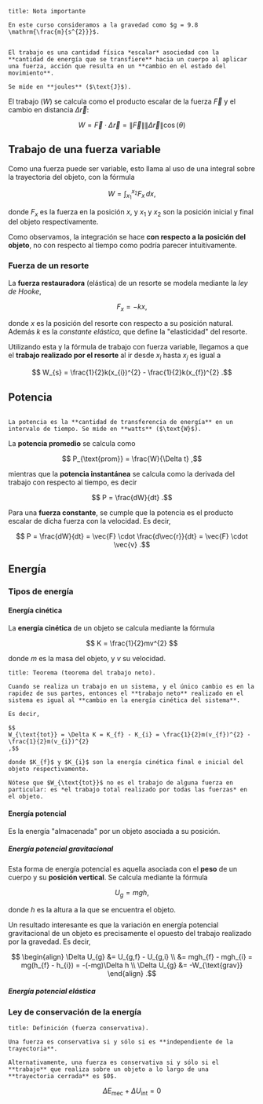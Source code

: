 ```ad-important
title: Nota importante

En este curso consideramos a la gravedad como $g = 9.8 \mathrm{\frac{m}{s^{2}}}$.

```

```ad-definition

El trabajo es una cantidad física *escalar* asociedad con la **cantidad de energía que se transfiere** hacia un cuerpo al aplicar una fuerza, acción que resulta en un **cambio en el estado del movimiento**.

Se mide en **joules** ($\text{J}$).

```

El trabajo ($W$) se calcula como el producto escalar de la fuerza $\vec{F}$ y el cambio en distancia $\Delta \vec{r}$:

$$
W = \vec{F} \cdot \Delta \vec{r} = \lVert \vec{F} \rVert \lVert \Delta \vec{r} \rVert \cos(\theta)
$$

## Trabajo de una fuerza variable

Como una fuerza puede ser variable, esto llama al uso de una integral sobre la trayectoria del objeto, con la fórmula

$$
W = \int_{x_{1}}^{x_{2}} F_{x} \, dx
,$$

donde $F_{x}$ es la fuerza en la posición $x$, y $x_{1}$ y $x_{2}$ son la posición inicial y final del objeto respectivamente.

Como observamos, la integración se hace **con respecto a la posición del objeto**, no con respecto al tiempo como podría parecer intuitivamente.

### Fuerza de un resorte

La **fuerza restauradora** (elástica) de un resorte se modela mediante la *ley de Hooke*,

$$
F_{x} = -kx
,$$

donde $x$ es la posición del resorte con respecto a su posición natural. Además $k$ es la *constante elástica*, que define la "elasticidad" del resorte.

Utilizando esta y la fórmula de trabajo con fuerza variable, llegamos a que el **trabajo realizado por el resorte** al ir desde $x_{i}$ hasta $x_{j}$ es igual a

$$
W_{s} = \frac{1}{2}k(x_{i})^{2} - \frac{1}{2}k(x_{f})^{2}
.$$

## Potencia

```ad-definition

La potencia es la **cantidad de transferencia de energía** en un intervalo de tiempo. Se mide en **watts** ($\text{W}$).

```

La **potencia promedio** se calcula como

$$
P_{\text{prom}} = \frac{W}{\Delta t}
,$$

mientras que la **potencia instantánea** se calcula como la derivada del trabajo con respecto al tiempo, es decir

$$
P = \frac{dW}{dt}
.$$

Para una **fuerza constante**, se cumple que la potencia es el producto escalar de dicha fuerza con la velocidad. Es decir,

$$
P = \frac{dW}{dt} = \vec{F} \cdot \frac{d\vec{r}}{dt} = \vec{F} \cdot \vec{v}
.$$

## Energía

### Tipos de energía

#### Energía cinética

La **energía cinética** de un objeto se calcula mediante la fórmula

$$
K = \frac{1}{2}mv^{2}
$$

donde $m$ es la masa del objeto, y $v$ su velocidad.

```ad-theorem
title: Teorema (teorema del trabajo neto).

Cuando se realiza un trabajo en un sistema, y el único cambio es en la rapidez de sus partes, entonces el **trabajo neto** realizado en el sistema es igual al **cambio en la energía cinética del sistema**.

Es decir,

$$
W_{\text{tot}} = \Delta K = K_{f} - K_{i} = \frac{1}{2}m(v_{f})^{2} - \frac{1}{2}m(v_{i})^{2}
,$$

donde $K_{f}$ y $K_{i}$ son la energía cinética final e inicial del objeto respectivamente.

Nótese que $W_{\text{tot}}$ no es el trabajo de alguna fuerza en particular: es *el trabajo total realizado por todas las fuerzas* en el objeto.

```

#### Energía potencial

Es la energía "almacenada" por un objeto asociada a su posición.

##### Energía potencial gravitacional

Esta forma de energía potencial es aquella asociada con el **peso** de un cuerpo y su **posición vertical**. Se calcula mediante la fórmula

$$
U_{g} = mgh
,$$

donde $h$ es la altura a la que se encuentra el objeto.

Un resultado interesante es que la variación en energía potencial gravitacional de un objeto es precisamente el opuesto del trabajo realizado por la gravedad. Es decir,

$$
\begin{align}
\Delta U_{g} &= U_{g,f} - U_{g,i} \\
&= mgh_{f} - mgh_{i} = mg(h_{f} - h_{i}) = -(-mg)\Delta h \\
\Delta U_{g} &= -W_{\text{grav}}
\end{align}
.$$

##### Energía potencial elástica

### Ley de conservación de la energía

```ad-definition
title: Definición (fuerza conservativa).

Una fuerza es conservativa si y sólo si es **independiente de la trayectoria**.

Alternativamente, una fuerza es conservativa si y sólo si el **trabajo** que realiza sobre un objeto a lo largo de una **trayectoria cerrada** es $0$.

```


$$
\Delta E_{\text{mec}} + \Delta U_{\text{int}} = 0
$$
